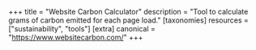 +++
title = "Website Carbon Calculator"
description = "Tool to calculate grams of carbon emitted for each page load."
[taxonomies]
resources = ["sustainability", "tools"]
[extra]
canonical = "https://www.websitecarbon.com/"
+++